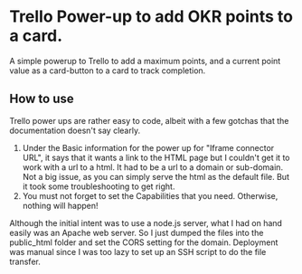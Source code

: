 # Trello Power-up to add OKR points to a card.

A simple powerup to Trello to add a maximum points, and a current point value as a card-button to a card to track completion.

## How to use

Trello power ups are rather easy to code, albeit with a few gotchas that the documentation doesn't say clearly.
1. Under the Basic information for the power up for "Iframe connector URL", it says that it wants a link to the HTML page but
I couldn't get it to work with a url to a html. It had to be a url to a domain or sub-domain. Not a big issue,
as you can simply serve the html as the default file. But it took some troubleshooting to get right.
2. You must not forget to set the Capabilities that you need. Otherwise, nothing
will happen!

Although the initial intent was to use a node.js server, what I had on hand easily
was an Apache web server. So I just dumped the files into the public_html folder
and set the CORS setting for the domain. Deployment was manual since I was too
lazy to set up an SSH script to do the file transfer.